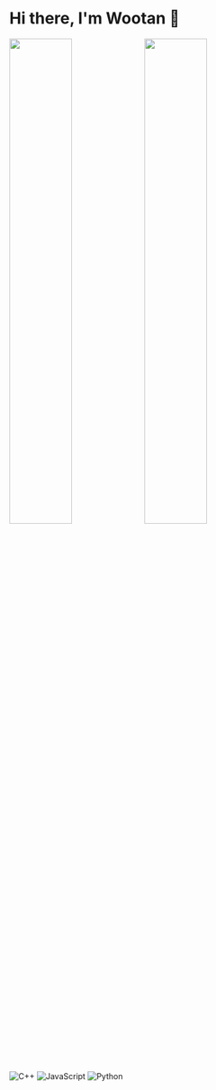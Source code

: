 # Hi there, I'm Wootan 👋

<img align="left" width="47%" src="https://github-readme-stats.vercel.app/api?username=Wootan-Yu&show_icons=true&theme=blueberry" />

<img align="left" width="47%" src="https://github-readme-stats.vercel.app/api/top-langs/?username=Wootan-Yu&layout=compact" />

![C++](https://img.shields.io/badge/c++-%2300599C.svg?style=for-the-badge&logo=c%2B%2B&logoColor=white)
![JavaScript](https://img.shields.io/badge/javascript-%23323330.svg?style=for-the-badge&logo=javascript&logoColor=%23F7DF1E)
![Python](https://img.shields.io/badge/python-3670A0?style=for-the-badge&logo=python&logoColor=ffdd54)
